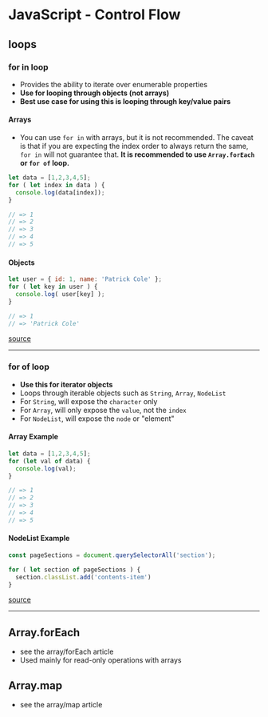 # JavaScript - Control Flow

## loops

### for in loop

- Provides the ability to iterate over enumerable properties
- **Use for looping through objects (not arrays)**
- **Best use case for using this is looping through key/value pairs**

#### Arrays

- You can use `for in` with arrays, but it is not recommended. The caveat is that if you are expecting the index order to always return the same, `for in` will not guarantee that. **It is recommended to use `Array.forEach` or `for of` loop.**

```js
let data = [1,2,3,4,5];
for ( let index in data ) {
  console.log(data[index]);
}

// => 1
// => 2
// => 3
// => 4
// => 5
```

#### Objects

```js
let user = { id: 1, name: 'Patrick Cole' };
for ( let key in user ) {
  console.log( user[key] );
}

// => 1
// => 'Patrick Cole'
```

[source](https://developer.mozilla.org/en-US/docs/Web/JavaScript/Reference/Statements/for...in)

---

### for of loop

- **Use this for iterator objects**
- Loops through iterable objects such as `String`, `Array`, `NodeList`
- For `String`, will expose the `character` only
- For `Array`, will only expose the `value`, not the `index`
- For `NodeList`, will expose the `node` or "element"

#### Array Example

```js
let data = [1,2,3,4,5];
for (let val of data) {
  console.log(val);
}

// => 1
// => 2
// => 3
// => 4
// => 5
```

#### NodeList Example

```js
const pageSections = document.querySelectorAll('section');

for ( let section of pageSections ) {
  section.classList.add('contents-item')
}
```

[source](https://developer.mozilla.org/en-US/docs/Web/JavaScript/Reference/Statements/for...of)

---

## Array.forEach

- see the array/forEach article
- Used mainly for read-only operations with arrays

## Array.map

- see the array/map article
